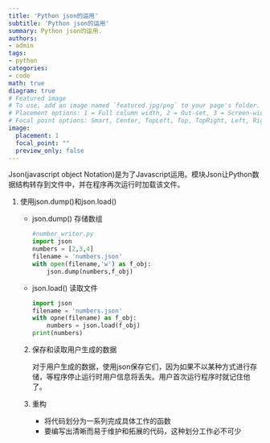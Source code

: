 ```yaml
---
title: 'Python json的运用'
subtitle: 'Python json的运用'
summary: Python json的运用.
authors:
- admin
tags:
- python
categories:
- code
math: true
diagram: true
# Featured image
# To use, add an image named `featured.jpg/png` to your page's folder.
# Placement options: 1 = Full column width, 2 = Out-set, 3 = Screen-width
# Focal point options: Smart, Center, TopLeft, Top, TopRight, Left, Right, BottomLeft, Bottom, BottomRight
image:
  placement: 1
  focal_point: ""
  preview_only: false
---
```


Json(javascript object Notation)是为了Javascript运用。模块Json让Python数据结构转存到文件中，并在程序再次运行时加载该文件。

1. 使用json.dump()和json.load()

   - json.dump() 存储数组

     ```python
     #number_writer.py
     import json
     numbers = [2,3,4]
     filename = 'numbers.json'
     with open(filename,'w') as f_obj:
         json.dump(numbers,f_obj)
     ```

   - json.load() 读取文件

     ```python
     import json
     filename = 'numbers.json'
     with opne(filename) as f_obj:
         numbers = json.load(f_obj)
     print(numbers)
     ```

   2. 保存和读取用户生成的数据

      对于用户生成的数据，使用json保存它们，因为如果不以某种方式进行存储，等程序停止运行时用户信息将丢失。用户首次运行程序时就记住他了。

   3. 重构
      - 将代码划分为一系列完成具体工作的函数
      - 要编写出清晰而易于维护和拓展的代码，这种划分工作必不可少